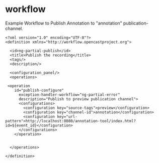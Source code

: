 # workflow

Example Workflow to Publish Annotation to "annotation" publication-channel.

    <?xml version="1.0" encoding="UTF-8"?>
    <definition xmlns="http://workflow.opencastproject.org">

      <id>ng-partial-publish</id>
      <title>Publish the recording</title>
      <tags/>
      <description/>

      <configuration_panel/>
      <operations>

     <operation
        id="publish-configure"
          exception-handler-workflow="ng-partial-error"
          description="Publish to preview publication channel">
          <configurations>
            <configuration key="source-tags">preview</configuration>
            <configuration key="channel-id">annotation</configuration>
            <configuration key="url-pattern">http://localhost:8080/annotation-tool/index.html?id=${event_id}</configuration>
          </configurations>
        </operation>


      </operations>

    </definition>
